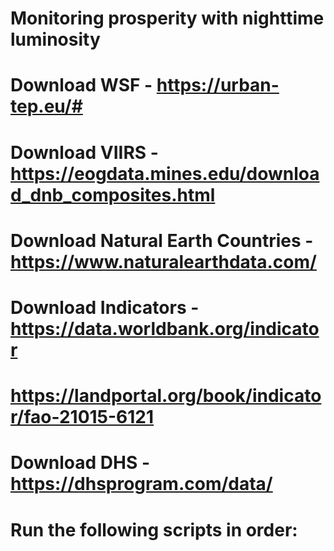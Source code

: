 # Monitoring prosperity with nighttime luminosity

# Download WSF - https://urban-tep.eu/#
# Download VIIRS - https://eogdata.mines.edu/download_dnb_composites.html
# Download Natural Earth Countries - https://www.naturalearthdata.com/
# Download Indicators - 	https://data.worldbank.org/indicator
#				https://landportal.org/book/indicator/fao-21015-6121
# Download DHS - https://dhsprogram.com/data/

# Run the following scripts in order:
